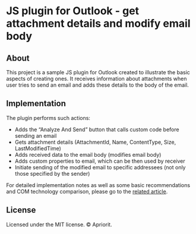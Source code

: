 # JS plugin for Outlook - get attachment details and modify email body

## About

This project is a sample JS plugin for Outlook created to illustrate the basic aspects of creating ones. It receives information about attachments when user tries to send an email and adds these details to the body of the email.

## Implementation

The plugin performs such actions:


- Adds the “Analyze And Send” button that calls custom code before sending an email
- Gets attachment details (AttachmentId, Name, ContentType, Size, LastModifiedTime)
- Adds received data to the email body (modifies email body)
- Adds custom properties to email, which can be then used by receiver
- Initiate sending of the modified email to specific addressees (not only those specified by the sender)

For detailed implementation notes as well as some basic recommendations and COM technology comparison, please go to the [related article](https://www.apriorit.com/dev-blog/431-how-to-develop-javascript-outlook-plugin).

## License

Licensed under the MIT license. © Apriorit.
